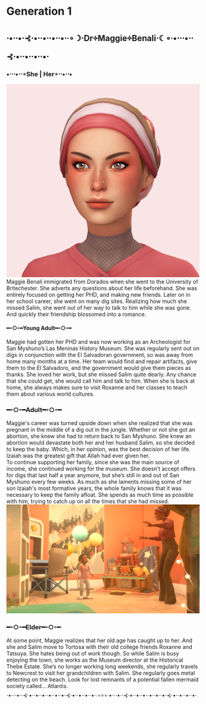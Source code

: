 # Generation 1
## ⋅•⋅⋅•⋅⊰⋅•⋅⋅•⋅⋅•⋅⋅•⋅∙∘☽⋅Dr༓Maggie༓Benali⋅☾∘∙•⋅⋅⋅•⋅⋅⊰⋅•⋅⋅•⋅⋅•⋅⋅•⋅
### •⋅⋅⋅•⋅⋅∘She | Her∘⋅⋅•⋅⋅•
![](images/maggie-headshot.png)
Maggie Benali immigrated from Dorados when she went to the University of Britechester. She adverts any questions about her life beforehand. She was entirely focused on getting her PHD, and making new friends. Later on in her school career, she went on many dig sites. Realizing how much she missed Salim, she went out of her way to talk to him while she was gone. And quickly their friendship blossomed into a romance.
#### ━◦○◦━Young Adult━◦○◦━
Maggie had gotten her PHD and was now working as an Archeologist for San Myshuno’s Las Meninas History Museum. She was regularly sent out on digs in conjunction with the El Salvadoran government, so was away from home many months at a time. Her team would find and repair artifacts, give them to the El Salvadoro, and the government would give them pieces as thanks. She loved her work, but she missed Salim quite dearly. Any chance that she could get, she would call him and talk to him. When she is back at home, she always makes sure to visit Roxanne and her classes to teach them about various world cultures.
### ━◦○◦━Adult━◦○◦━
Maggie's career was turned upside down when she realized that she was pregnant in the middle of a dig out in the jungle. Whether or not she got an abortion, she knew she had to return back to San Myshuno. She knew an abortion would devastate both her and her husband Salim, so she decided to keep the baby. Which, in her opinion, was the best decision of her life. Izaiah was the greatest gift that Allah had ever given her.  
To continue supporting her family, since she was the main source of income, she continued working for the museum. She doesn’t accept offers for digs that last half a year anymore, but she’s still in and out of San Myshuno every few weeks. As much as she laments missing some of her son Izaiah's most formative years, the whole family knows that it was necessary to keep the family afloat. She spends as much time as possible with him, trying to catch up on all the times that she had missed.
![](images/maggie-young-adult.png)
### ━◦○◦━Elder━◦○◦━
At some point, Maggie realizes that her old age has caught up to her. And she and Salim move to Tortosa with their old college friends Roxanne and Tatsuya. She hates being out of work though. So while Salim is busy enjoying the town, she works as the Museum director at the Historical Thebe Estate. She’s no longer working long weekends, she regularly travels to Newcrest to visit her grandchildren with Salim. She regularly goes metal detecting on the beach. Look for lost remnants of a potential fallen mermaid society called… Atlantis.
⋅•⋅⋅⋅•⋅⋅⊰⋅•⋅⋅•⋅⋅•⋅⋅•⋅⋅•⋅⋅•⋅⊰⋅•⋅⋅•⋅⋅•⋅⋅•⋅∙∘༓∘∙•⋅⋅⋅•⋅⋅⊰⋅•⋅⋅•⋅⋅•⋅⋅•⋅⋅•⋅⋅•⋅⊰⋅•⋅⋅•⋅⋅•⋅⋅•⋅